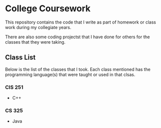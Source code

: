 # College Coursework 

This repository contains the code that I write as part of homework or class work during my collegiate 
years. 

There are also some coding projectst that I have done for others for the classes that they were taking.

## Class List

Below is the list of the classes that I took. Each class mentioned has the programming language(s)
that were taught or used in that clsas.

### CIS 251

* C++

### CS 325

* Java